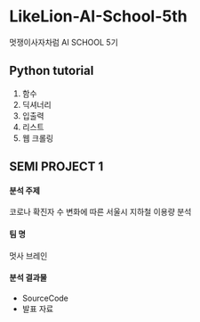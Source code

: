 # LikeLion-AI-School-5th
멋쟁이사자차럼 AI SCHOOL 5기 

## Python tutorial 
1. 함수
2. 딕셔너리 
3. 입출력
4. 리스트
5. 웹 크롤링


## SEMI PROJECT 1
#### 분석 주제 
코로나 확진자 수 변화에 따른 서울시 지하철 이용량 분석

#### 팀 명 
멋사 브레인 

#### 분석 결과물
- SourceCode
- 발표 자료
